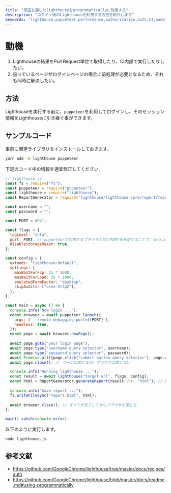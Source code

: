 ```yaml
---
title: "認証を通したlighthouseをprogramaticallyに利用する"
description: "ログイン後のLighthouseを利用する方法を紹介します"
keywords: "lighthouse,puppeteer,performance,authorization,auth,CI,nodejs,サンプル,html"
---
```


# 動機

1. Lighthouseの結果をPull Request単位で取得したり、CI内部で実行したりしたい。
2. 扱っているページがログインページの場合に前処理が必要となるため、それも同時に解決したい。

## 方法

Lighthouseを実行する前に、`puppeteer`を利用してログインし、そのセッション情報をLighthouseに引き継ぐ事ができます。

## サンプルコード

事前に関連ライブラリをインストールしておきます。

```bash
yarn add -D lighthouse puppeteer
```

下記のコード中の情報を適宜修正してください。

```js
// lighthouse.js
const fs = require("fs");
const puppeteer = require("puppeteer");
const lighthouse = require("lighthouse");
const ReportGenerator = require("lighthouse/lighthouse-core/report/report-generator");

const username = "";
const password = "";

const PORT = 8041;

const flags = {
  logLevel: "info",
  port: PORT, // puppeteerで利用するブラウザと同じPORTを利用することで、sessionが継続される
  disableStorageReset: true,
};

const config = {
  extends: "lighthouse:default",
  settings: {
    maxWaitForFcp: 15 * 1000,
    maxWaitForLoad: 35 * 1000,
    emulatedFormFactor: "desktop",
    skipAudits: ["uses-http2"],
  },
};

const main = async () => {
  console.info("Now login ...");
  const browser = await puppeteer.launch({
    args: [`--remote-debugging-port=${PORT}`],
    headless: true,
  });
  const page = await browser.newPage();
  
  await page.goto("your login page");
  await page.type("username query selector", username);
  await page.type("password query selector", password);
  await Promise.all([page.click("submit button query selector"), page.waitForNavigation()]);
  await page.close(); // ページは閉じるが、ブラウザは閉じない

  console.info("Running lighthouse ...");
  const result = await lighthouse("target url", flags, config);
  const html = ReportGenerator.generateReport(result.lhr, "html"); // HTML出力する
  
  console.info("Save report ...");
  fs.writeFileSync("report.html", html);
  
  await browser.close(); // すべてが完了してからブラウザを閉じる
};

main().catch(console.error);
```

以下のように実行します。

```bash
node lighthouse.js
```

## 参考文献

* <https://github.com/GoogleChrome/lighthouse/tree/master/docs/recipes/auth>
* <https://github.com/GoogleChrome/lighthouse/blob/master/docs/readme.md#using-programmatically>
